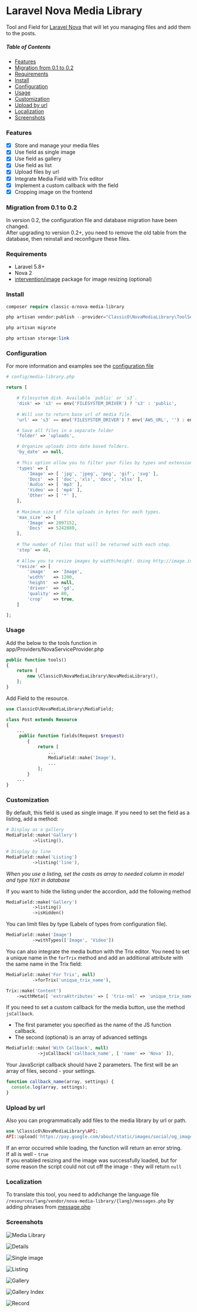 # Laravel Nova Media Library

Tool and Field for [Laravel Nova](https://nova.laravel.com) that will let you managing files and add them to the posts.

##### Table of Contents
* [Features](#features)
* [Migration from 0.1 to 0.2](#migration-from-01-to-02)
* [Requirements](#requirements)
* [Install](#install)
* [Configuration](#configuration)
* [Usage](#usage)
* [Customization](#customization)
* [Upload by url](#upload-by-url)
* [Localization](#localization)
* [Screenshots](#screenshots)

### Features

- [x] Store and manage your media files
- [x] Use field as single image
- [x] Use field as gallery
- [x] Use field as list
- [x] Upload files by url
- [x] Integrate Media Field with Trix editor
- [x] Implement a custom callback with the field
- [x] Cropping image on the frontend

### Migration from 0.1 to 0.2

In version 0.2, the configuration file and database migration have been changed.  
After upgrading to version 0.2+, you need to remove the old table from the database, then reinstall and reconfigure these files.

### Requirements

- Laravel 5.8+
- Nova 2
- [intervention/image](http://image.intervention.io) package for image resizing (optional)

### Install

```php
composer require classic-o/nova-media-library

php artisan vendor:publish --provider="ClassicO\NovaMediaLibrary\ToolServiceProvider"

php artisan migrate

php artisan storage:link
```

### Configuration

For more information and examples see the [configuration file](https://github.com/classic-o/nova-media-library/blob/master/config/media-library.php)
```php
# config/media-library.php

return [

    # Filesystem disk. Available `public` or `s3`.
    'disk' => 's3' == env('FILESYSTEM_DRIVER') ? 's3' : 'public',
	
    # Will use to return base url of media file.
    'url' => 's3' == env('FILESYSTEM_DRIVER') ? env('AWS_URL', '') : env('APP_URL', '') . '/storage',

    # Save all files in a separate folder
    'folder' => 'uploads',

    # Organize uploads into date based folders.
    'by_date' => null,
	
    # This option allow you to filter your files by types and extensions.
    'types' => [
        'Image' => [ 'jpg', 'jpeg', 'png', 'gif', 'svg' ],
        'Docs'  => [ 'doc', 'xls', 'docx', 'xlsx' ],
        'Audio' => [ 'mp3' ],
        'Video' => [ 'mp4' ],
        'Other' => [ '*' ],
    ],
  	
    # Maximum size of file uploads in bytes for each types.
    'max_size' => [
        'Image' => 2097152,
        'Docs'  => 5242880,
    ],
    
    # The number of files that will be returned with each step.
    'step' => 40,
    
    # Allow you to resize images by width\height. Using http://image.intervention.io library
    'resize' => [
        'image'   => 'Image',
        'width'   => 1200,
        'height'  => null,
        'driver'  => 'gd',
        'quality' => 80,
        'crop'    => true,  
    ]

];
```

### Usage

Add the below to the tools function in app/Providers/NovaServiceProvider.php
```php
public function tools()
{
    return [
        new \ClassicO\NovaMediaLibrary\NovaMediaLibrary(),
    ];
}
```

Add Field to the resource.
```php
use ClassicO\NovaMediaLibrary\MediaField;

class Post extends Resource
{
    ...
     public function fields(Request $request)
        {
            return [
                ...
                MediaField::make('Image'),
                ...
            ];
        }
    ...
}
```

### Customization

By default, this field is used as single image. If you need to set the field as a listing, add a method:
```php
# Display as a gallery
MediaField::make('Gallery')
          ->listing(),
    
# Display by line
MediaField::make('Listing')
          ->listing('line'),
```
_When you use a listing, set the casts as array to needed column in model and type `TEXT` in database_

If you want to hide the listing under the accordion, add the following method
```php
MediaField::make('Gallery')
          ->listing()
          ->isHidden()
```

You can limit files by type (Labels of types from configuration file).
```php
MediaField::make('Image')
          ->withTypes(['Image', 'Video'])
```

You can also integrate the media button with the Trix editor.
You need to set a unique name in the `forTrix` method and add an additional attribute with the same name in the Trix field:
```php
MediaField::make('For Trix', null)
          ->forTrix('unique_trix_name'),

Trix::make('Content')
    ->withMeta([ 'extraAttributes' => [ 'trix-nml' => 'unique_trix_name' ] ])
```

If you need to set a custom callback for the media button, use the method `jsCallback`.
- The first parameter you specified as the name of the JS function callback.
- The second (optional) is an array of advanced settings
```php
MediaField::make('With Callback', null)
	        ->jsCallback('callback_name', [ 'name' => 'Nova' ]),
```

Your JavaScript callback should have 2 parameters. The first will be an array of files, second - your settings.
```javascript
function callback_name(array, settings) {
  console.log(array, settings);
}
```

### Upload by url

Also you can programmatically add files to the media library by url or path.
```php
use \ClassicO\NovaMediaLibrary\API;
API::upload('https://pay.google.com/about/static/images/social/og_image.jpg');
```

If an error occurred while loading, the function will return an error string.  
If all is well - `true`  
If you enabled resizing and the image was successfully loaded, but for some reason the script could not cut off the image - they will return `null`

### Localization

To translate this tool, you need to add\change the language file `/resources/lang/vendor/nova-media-library/{lang}/messages.php` by adding phrases from [message.php](https://github.com/classic-o/nova-media-library/tree/master/resources/lang/en/messages.php)

### Screenshots

![Media Library](https://raw.githubusercontent.com/classic-o/nova-media-library/master/docs/screenshot_1.png)

![Details](https://raw.githubusercontent.com/classic-o/nova-media-library/master/docs/screenshot_2.png)

![Single image](https://raw.githubusercontent.com/classic-o/nova-media-library/master/docs/screenshot_3.png)

![Listing](https://raw.githubusercontent.com/classic-o/nova-media-library/master/docs/screenshot_4.png)

![Gallery](https://raw.githubusercontent.com/classic-o/nova-media-library/master/docs/screenshot_5.png)

![Gallery Index](https://raw.githubusercontent.com/classic-o/nova-media-library/master/docs/screenshot_6.png)

![Record](https://raw.githubusercontent.com/classic-o/nova-media-library/master/docs/record.gif)
